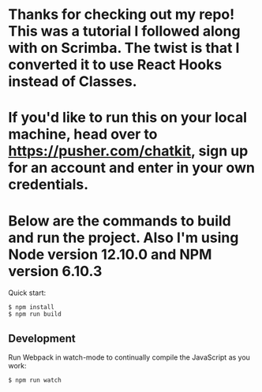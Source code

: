 # Thanks for checking out my repo! This was a tutorial I followed along with on Scrimba. The twist is that I converted it to use React Hooks instead of Classes. 
# If you'd like to run this on your local machine, head over to https://pusher.com/chatkit, sign up for an account and enter in your own credentials.
# Below are the commands to build and run the project. Also I'm using Node version 12.10.0 and NPM version 6.10.3

Quick start:

```
$ npm install
$ npm run build
````

## Development

Run Webpack in watch-mode to continually compile the JavaScript as you work:

```
$ npm run watch
```
